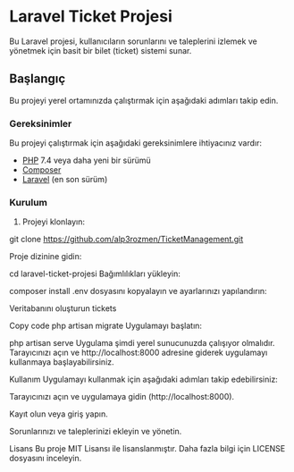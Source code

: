 # Laravel Ticket Projesi

Bu Laravel projesi, kullanıcıların sorunlarını ve taleplerini izlemek ve yönetmek için basit bir bilet (ticket) sistemi sunar.

## Başlangıç

Bu projeyi yerel ortamınızda çalıştırmak için aşağıdaki adımları takip edin.

### Gereksinimler

Bu projeyi çalıştırmak için aşağıdaki gereksinimlere ihtiyacınız vardır:

- [PHP](https://www.php.net/) 7.4 veya daha yeni bir sürümü
- [Composer](https://getcomposer.org/)
- [Laravel](https://laravel.com/) (en son sürüm)

### Kurulum

1. Projeyi klonlayın:

git clone https://github.com/alp3rozmen/TicketManagement.git

Proje dizinine gidin:

cd laravel-ticket-projesi
Bağımlılıkları yükleyin:


composer install
.env dosyasını kopyalayın ve ayarlarınızı yapılandırın:

Veritabanını oluşturun
tickets


Copy code
php artisan migrate
Uygulamayı başlatın:


php artisan serve
Uygulama şimdi yerel sunucunuzda çalışıyor olmalıdır. Tarayıcınızı açın ve http://localhost:8000 adresine giderek uygulamayı kullanmaya başlayabilirsiniz.

Kullanım
Uygulamayı kullanmak için aşağıdaki adımları takip edebilirsiniz:

Tarayıcınızı açın ve uygulamaya gidin (http://localhost:8000).

Kayıt olun veya giriş yapın.

Sorunlarınızı ve taleplerinizi ekleyin ve yönetin.

Lisans
Bu proje MIT Lisansı ile lisanslanmıştır. Daha fazla bilgi için LICENSE dosyasını inceleyin.
